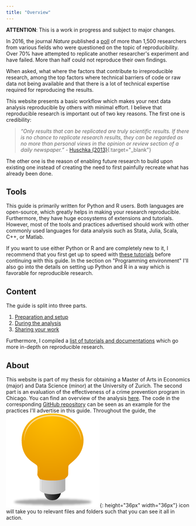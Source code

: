 ```yaml
---
title: "Overview"
---
```

**ATTENTION**: This is a work in progress and subject to major changes.

In 2016, the journal *Nature* published a [poll](https://www.nature.com/news/1-500-scientists-lift-the-lid-on-reproducibility-1.19970?WT.mc_id=SFB_NNEWS_1508_RHBox) of more than 1,500 researchers from various fields who were questioned on the topic of reproducibility. Over 70% have attempted to replicate another researcher's experiment and have failed. More than half could not reproduce their own findings.

When asked, what where the factors that contribute to irreproducible research, among the top factors where technical barriers of code or raw data not being available and that there is a lot of technical expertise required for reproducing the results.

This website presents a basic workflow which makes your next data analysis reproducible by others with minimal effort. I believe that reproducible research is important out of two key reasons. The first one is credibility:

>*“Only results that can be replicated are truly scientific results. If there is no chance to replicate
research results, they can be regarded as no more than personal views in the opinion or review
section of a daily newspaper.”* - [Huschka (2013)](https://www.ratswd.de/dl/RatSWD_WP_216.pdf){:target="_blank"}

The other one is the reason of enabling future research to build upon existing one instead of creating the need to first painfully recreate what has already been done.

## Tools
This guide is primarily written for Python and R users. Both languages are open-source, which greatly helps in making your research reproducible. Furthermore, they have huge ecosystems of extensions and tutorials. However, most of the tools and practices advertised should work with other commonly used languages for data analysis such as Stata, Julia, Scala, C++, or Matlab.

If you want to use either Python or R and are completely new to it, I recommend that you first get up to speed with [these tutorials](./help_snippets/starter_python_r.md) before continuing with this guide. In the section on "Programming environment" I'll also go into the details on setting up Python and R in a way which is favorable for reproducible research.

## Content
The guide is split into three parts.

1. [Preparation and setup](./1_Preparation/)
2. [During the analysis](./2_During_the_analysis/)
3. [Sharing your work](./3_Sharing_your_work/)

Furthermore, I compiled a [list of tutorials and documentations](./Where_to_go_next.md) which go more in-depth on reproducible research.

## About
This website is part of my thesis for obtaining a Master of Arts in Economics (major) and Data Science (minor) at the University of Zurich. The second part is an evaluation of the effectiveness of a crime prevention program in Chicago. You can find an overview of the analysis [here](https://binste.github.io/chicago_safepassage_evaluation/). The code in the corresponding [GitHub repository](https://github.com/binste/chicago_safepassage_evaluation) can be seen as an example for the practices I'll advertise in this guide. Throughout the guide, the ![example](./figures/example_icon.png){: height="36px" width="36px"} icon will take you to relevant files and folders such that you can see it all in action.
